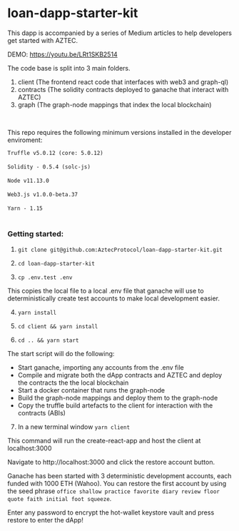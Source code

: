 # loan-dapp-starter-kit

This dapp is accompanied by a series of Medium articles to help developers get started with AZTEC.

DEMO: https://youtu.be/LRt1SKB2514

The code base is split into 3 main folders.

1. client (The frontend react code that interfaces with web3 and graph-ql)
2. contracts (The solidity contracts deployed to ganache that interact with AZTEC)
3. graph (The graph-node mappings that index the local blockchain)

<br />

This repo requires the following minimum versions installed in the developer enviroment:

`Truffle v5.0.12 (core: 5.0.12)`
<br />
<br />
`Solidity - 0.5.4 (solc-js)`
<br />
<br />
`Node v11.13.0`
<br />
<br />
`Web3.js v1.0.0-beta.37`
<br />
<br />
`Yarn - 1.15`
<br />
<br />

### Getting started:

1. `git clone git@github.com:AztecProtocol/loan-dapp-starter-kit.git`

2. `cd loan-dapp-starter-kit`

3. `cp .env.test .env`

This copies the local file to a local .env file that ganache will use to deterministically create test accounts to make local development easier.


4. `yarn install`

5. `cd client && yarn install`

6. `cd .. && yarn start`

The start script will do the following:
  - Start ganache, importing any accounts from the .env file
  - Compile and migrate both the dApp contracts and AZTEC and deploy the contracts the the local blockchain
  - Start a docker container that runs the graph-node
  - Build the graph-node mappings and deploy them to the graph-node
  - Copy the truffle build artefacts to the client for interaction with the contracts (ABIs)

7. In a new terminal window `yarn client`

This command will run the create-react-app and host the client at localhost:3000

Navigate to http://localhost:3000 and click the restore account button.

Ganache has been started with 3 deterministic development accounts, each funded with 1000 ETH (Wahoo). You can restore the first account by using the seed phrase `office shallow practice favorite diary review floor quote faith initial foot squeeze`.

Enter any password to encrypt the hot-wallet keystore vault and press restore to enter the dApp!
